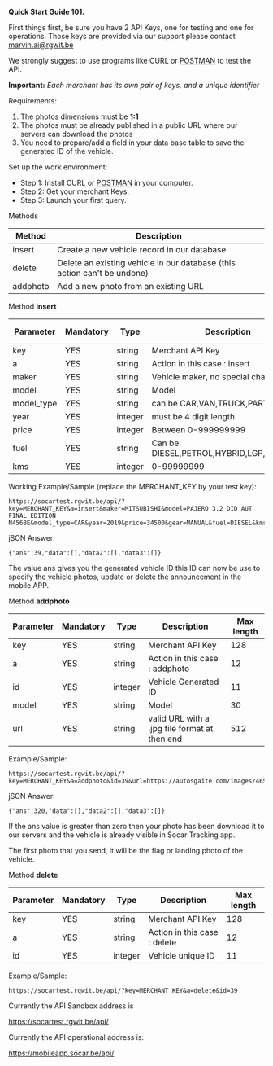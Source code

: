 **Quick Start Guide 101.**

First things first, be sure you have 2 API Keys, one for testing and one for operations.
Those keys are provided via our support please contact marvin.ai@rgwit.be 

We strongly suggest to use programs like CURL or [POSTMAN](https://www.getpostman.com/) to test the API.

**Important:** *Each merchant has its own pair of keys, and a unique identifier*

Requirements: 

 1. The photos dimensions must be **1:1**
 2. The photos must be already published in a public URL where our servers can download the photos
 3. You need to prepare/add a field in your data base table to save the generated ID of the vehicle.

Set up the work environment:

 - Step 1: Install CURL or [POSTMAN](https://www.getpostman.com/) in your computer.
 - Step 2: Get your merchant Keys.
 - Step 3: Launch your first query.

Methods

|Method|Description  |
|--|--|
|insert|Create a new vehicle record in our database  |
|delete|Delete an existing vehicle in our database (this action can't be undone) |
|addphoto|Add a new photo from an existing URL  |

Method **insert**

    
|Parameter|Mandatory  |Type | Description|Max length
|--|--|--|--|--|
|key|YES  |string|Merchant API Key|128
|a|YES  |string|Action in this case : insert|12
|maker|YES  |string|Vehicle maker, no special characters|30
|model|YES  |string|Model|30
|model_type|YES|string|can be CAR,VAN,TRUCK,PARTS|10
|year|YES|integer|must be 4 digit length|4
|price|YES|integer|Between 0-999999999|11
|fuel|YES|string|Can be: DIESEL,PETROL,HYBRID,LGP,ELECTRIC|12
|kms|YES|integer|0-99999999|12

Working Example/Sample (replace the MERCHANT_KEY by your test key):

    https://socartest.rgwit.be/api/?key=MERCHANT_KEY&a=insert&maker=MITSUBISHI&model=PAJERO 3.2 DID AUT FINAL EDITION N456BE&model_type=CAR&year=2019&price=34500&gear=MANUAL&fuel=DIESEL&kms=3

jSON Answer: 

    {"ans":39,"data":[],"data2":[],"data3":[]}
The value ans gives you the generated vehicle ID this ID can now be use to specify the vehicle photos, update or delete the announcement in the mobile APP.

Method **addphoto**

|Parameter|Mandatory  |Type | Description|Max length
|--|--|--|--|--|
|key|YES  |string|Merchant API Key|128
|a|YES  |string|Action in this case : addphoto|12
|id|YES  |integer|Vehicle Generated ID|11
|model|YES  |string|Model|30
|url|YES|string|valid URL with a .jpg file format at then end|512

Example/Sample:

    https://socartest.rgwit.be/api/?key=MERCHANT_KEY&a=addphoto&id=39&url=https://autosgaite.com/images/465/3899_50.jpg

jSON Answer: 

    {"ans":320,"data":[],"data2":[],"data3":[]}
If the ans value is greater than zero then your photo has been download it to our servers and the vehicle is already visible in Socar Tracking app.

The first photo that you send, it will be the flag or landing photo of the vehicle.

Method **delete**

|Parameter|Mandatory  |Type | Description|Max length
|--|--|--|--|--|
|key|YES  |string|Merchant API Key|128
|a|YES  |string|Action in this case : delete|12
|id|YES  |integer|Vehicle unique ID|11

Example/Sample:

    https://socartest.rgwit.be/api/?key=MERCHANT_KEY&a=delete&id=39


Currently the API Sandbox address is

https://socartest.rgwit.be/api/

Currently the API operational address is:

https://mobileapp.socar.be/api/
